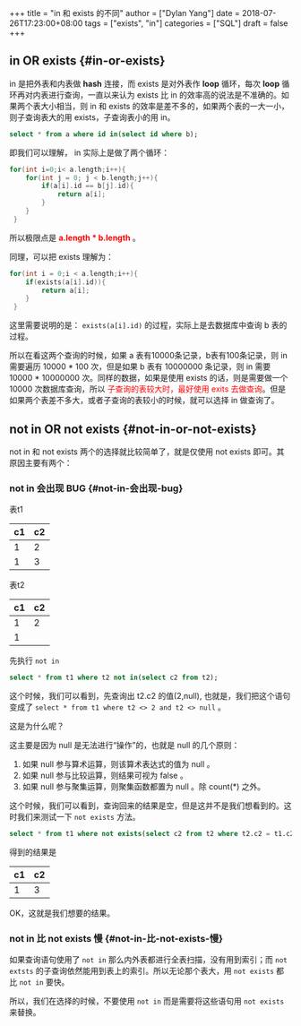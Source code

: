 +++
title = "in 和 exists 的不同"
author = ["Dylan Yang"]
date = 2018-07-26T17:23:00+08:00
tags = ["exists", "in"]
categories = ["SQL"]
draft = false
+++

## in OR exists {#in-or-exists}

in 是把外表和内表做 **hash** 连接，而 exists 是对外表作 **loop** 循环，每次 **loop** 循环再对内表进行查询，一直以来认为 exists 比 in 的效率高的说法是不准确的。如果两个表大小相当，则 in 和 exists 的效率是差不多的，如果两个表的一大一小，则子查询表大的用 exists，子查询表小的用 in。

```sql
select * from a where id in(select id where b);
```

即我们可以理解， in 实际上是做了两个循环：

```c
for(int i=0;i< a.length;i++){
    for(int j = 0; j < b.length;j++){
        if(a[i].id == b[j].id){
            return a[i];
        }
    }
 }
```

所以极限点是 <b><font color="red">a.length \* b.length</font></b> 。

同理，可以把 exists 理解为：

```c
for(int i = 0;i < a.length;i++){
    if(exists(a[i].id)){
        return a[i];
    }
 }
```

这里需要说明的是： `exists(a[i].id)` 的过程，实际上是去数据库中查询 b 表的过程。

所以在看这两个查询的时候，如果 a 表有10000条记录，b表有100条记录，则 in 需要遍历 10000 \* 100 次，但是如果 b 表有 10000000 条记录，则 in 需要 10000 \* 10000000 次。同样的数据，如果是使用 exists 的话，则是需要做一个 10000 次数据库查询，所以 <font color="red">子查询的表较大时，最好使用 exits 去做查询</font>。但是如果两个表差不多大，或者子查询的表较小的时候，就可以选择 in 做查询了。


## not in OR not exists {#not-in-or-not-exists}

not in 和 not exists 两个的选择就比较简单了，就是仅使用 not exists 即可。其原因主要有两个：


### not in 会出现 BUG {#not-in-会出现-bug}

表t1

| c1 | c2 |
|----|----|
| 1  | 2  |
| 1  | 3  |

表t2

| c1 | c2 |
|----|----|
| 1  | 2  |
| 1  |    |

先执行 `not in`

```sql
select * from t1 where t2 not in(select c2 from t2);
```

这个时候，我们可以看到，先查询出 t2.c2 的值(2,null), 也就是，我们把这个语句变成了 `select * from t1 where t2 <> 2 and t2 <> null` 。

这是为什么呢？

这主要是因为 null 是无法进行“操作”的，也就是 null 的几个原则：

1.  如果 null 参与算术运算，则该算术表达式的值为 null 。
2.  如果 null 参与比较运算，则结果可视为 false 。
3.  如果 null 参与聚集运算，则聚集函数都置为 null 。除 count(\*) 之外。

这个时候，我们可以看到，查询回来的结果是空，但是这并不是我们想看到的。这时我们来测试一下 `not exists` 方法。

```sql
select * from t1 where not exists(select c2 from t2 where t2.c2 = t1.c2);
```

得到的结果是

| c1 | c2 |
|----|----|
| 1  | 3  |

OK，这就是我们想要的结果。


### not in 比 not exists 慢 {#not-in-比-not-exists-慢}

如果查询语句使用了 `not in` 那么内外表都进行全表扫描，没有用到索引；而 `not extsts` 的子查询依然能用到表上的索引。所以无论那个表大，用 `not exists` 都比 `not in` 要快。

所以，我们在选择的时候，不要使用 `not in` 而是需要将这些语句用 `not exists` 来替换。
